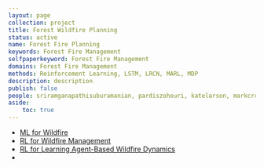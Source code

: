 ```yaml
---
layout: page
collection: project
title: Forest Wildfire Planning
status: active
name: Forest Fire Planning
keywords: Forest Fire Management
selfpaperkeyword: Forest Fire Management
domains: Forest Fire Management
methods: Reinforcement Learning, LSTM, LRCN, MARL, MDP
description: description
publish: false
people: sriramganapathisuburamanian, pardiszohouri, katelarson, markcrowley
aside: 
    toc: true
---
```



- [ML for Wildfire](WildfireML)
- [RL for Wildfire Management](WildfireML)
- [RL for Learning Agent-Based Wildfire Dynamics](/projects/WildfireRL4AgentBased)
- 
